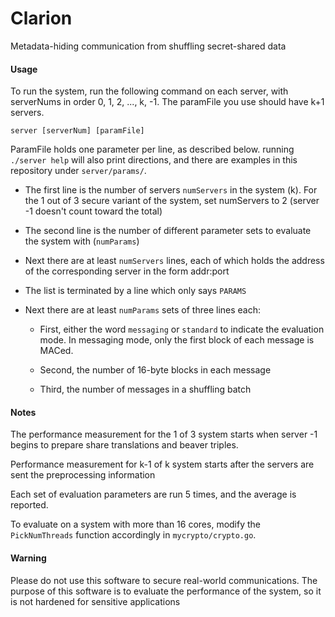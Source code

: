 # Clarion
Metadata-hiding communication from shuffling secret-shared data


#### Usage

To run the system, run the following command on each server, with serverNums in order 0, 1, 2, ..., k, -1. The paramFile you use should have k+1 servers.

```
server [serverNum] [paramFile]

```

ParamFile holds one parameter per line, as described below. running `./server help` will also print directions, and there are examples in this repository under `server/params/`. 

*  The first line is the number of servers `numServers` in the system (k). For the 1 out of 3 secure variant of the system, set numServers to 2 (server -1 doesn't count toward the total)

*  The second line is the number of different parameter sets to evaluate the system with (`numParams`)

*  Next there are at least `numServers` lines, each of which holds the address of the corresponding server in the form addr:port

*  The list is terminated by a line which only says `PARAMS`

*  Next there are at least `numParams` sets of three lines each:

   - First, either the word `messaging` or `standard` to indicate the evaluation mode. In messaging mode, only the first block of each message is MACed.
   
   - Second, the number of 16-byte blocks in each message
   
   - Third, the number of messages in a shuffling batch


#### Notes

The performance measurement for the 1 of 3 system starts when server -1 begins to prepare share translations and beaver triples. 

Performance measurement for k-1 of k system starts after the servers are sent the preprocessing information

Each set of evaluation parameters are run 5 times, and the average is reported. 

To evaluate on a system with more than 16 cores, modify the `PickNumThreads` function accordingly in `mycrypto/crypto.go`.

#### Warning

Please do not use this software to secure 
real-world communications. The purpose of 
this software is to evaluate the performance 
of the system, so it is not hardened for sensitive applications



